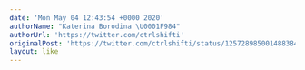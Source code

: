 ```yaml
---
date: 'Mon May 04 12:43:54 +0000 2020'
authorName: "Katerina Borodina \U0001F984"
authorUrl: 'https://twitter.com/ctrlshifti'
originalPost: 'https://twitter.com/ctrlshifti/status/1257289850014883841'
layout: like
---
```

